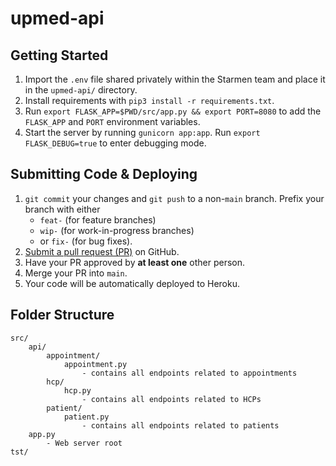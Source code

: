 # upmed-api

## Getting Started

1. Import the `.env` file shared privately within the Starmen team and place it
in the `upmed-api/` directory.
2. Install requirements with `pip3 install -r requirements.txt`.
3. Run `export FLASK_APP=$PWD/src/app.py && export PORT=8080` to add the `FLASK_APP` and `PORT` environment variables.
4. Start the server by running `gunicorn app:app`. Run `export FLASK_DEBUG=true` to enter debugging mode.

## Submitting Code & Deploying

1. `git commit` your changes and `git push` to a non-`main` branch. Prefix your branch with either
    - `feat-` (for feature branches)
    - `wip-` (for work-in-progress branches)
    - or `fix-` (for bug fixes).
2. [Submit a pull request (PR)](https://github.com/anthonykrivonos/4156-Starmen) on GitHub.
3. Have your PR approved by **at least one** other person.
4. Merge your PR into `main`.
5. Your code will be automatically deployed to Heroku.

## Folder Structure

```
src/
    api/
        appointment/
            appointment.py
                - contains all endpoints related to appointments
        hcp/
            hcp.py
                - contains all endpoints related to HCPs
        patient/
            patient.py
                - contains all endpoints related to patients
    app.py
        - Web server root
tst/
```
